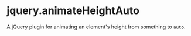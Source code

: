jquery.animateHeightAuto
========================

A jQuery plugin for animating an element's height from something to `auto`.
